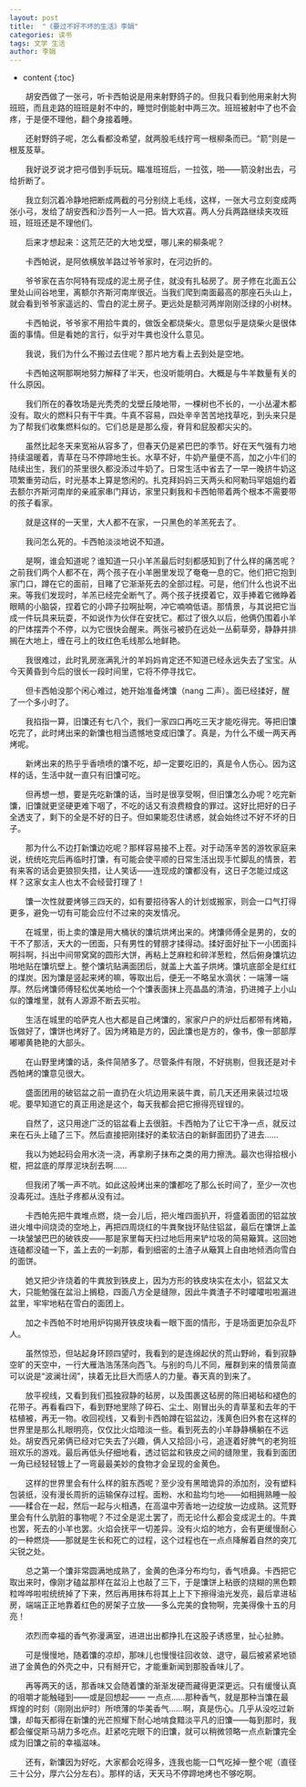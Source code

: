 ```yaml
---
layout: post
title:  "《要过不好不坏的生活》李娟"
categories: 读书
tags: 文学 生活
author: 李娟
---
```


* content
{:toc}

　　胡安西做了一张弓，听卡西帕说是用来射野鸽子的。但我只看到他用来射大狗班班，而且走路的班班是射不中的，睡觉时倒能射中两三次。班班被射中了也不会疼，于是便不理他，翻个身接着睡。




　　还射野鸽子呢，怎么看都没希望，就两股毛线拧弯一根柳条而已。“箭”则是一根芨芨草。

　　我好说歹说才把弓借到手玩玩。瞄准班班后，一拉弦，啪——箭没射出去，弓给折断了。

　　我立刻沉着冷静地把断成两截的弓分别绕上毛线，这样，一张大弓立刻变成两张小弓，发给了胡安西和沙吾列一人一把。皆大欢喜。两人分兵两路继续夹攻班班，班班还是不理他们。

　　后来才想起来：这荒茫茫的大地戈壁，哪儿来的柳条呢？

　　卡西帕说，是阿依横放羊路过爷爷家时，在河边折的。

　　爷爷家在吉尔阿特有现成的泥土房子住，就没有扎毡房了。房子修在北面五公里处山间谷地里，离额尔齐斯河南岸很近。当我们爬到南面最高的那座石头山上，就会看到爷爷家遥远的、雪白的泥土房子。更远处是额河两岸刚刚泛绿的小树林。

　　卡西帕说，爷爷家不用拾牛粪的，做饭全都烧柴火。意思似乎是烧柴火是很体面的事情。但是看她的言行，似乎对牛粪也没什么意见。

　　我说，我们为什么不搬过去住呢？那片地方看上去到处是空地。

　　卡西帕这啊那啊地努力解释了半天，也没听能明白。大概是与牛羊数量有关的什么原因。

　　我们所在的春牧场是光秃秃的戈壁丘陵地带，一棵树也不长的，一小丛灌木都没有。取火的燃料只有干牛粪。牛真不容易，四处辛辛苦苦地找草吃，到头来只是为了帮我们收集燃料似的。它们总是是那么瘦，脊背和屁股都尖尖的。

　　虽然比起冬天来宽裕从容多了，但春天仍是紧巴巴的季节。好在天气强有力地持续温暖着，青草在马不停蹄地生长。水草不好，牛奶产量便不高，加之小牛们的陆续出生，我们的茶里很久都没添过牛奶了。日常生活中省去了一早一晚挤牛奶这项繁重劳动后，时光基本上算是悠闲的。扎克拜妈妈三天两头和阿勒玛罕姐姐约着去额尔齐斯河南岸的亲戚家串门拜访，家里只剩我和卡西帕带着两个根本不需要带的孩子看家。

　　就是这样的一天里，大人都不在家，一只黑色的羊羔死去了。

　　我问怎么死的。卡西帕淡淡地说不知道。

　　是啊，谁会知道呢？谁知道一只小羊羔最后时刻都感知到了什么样的痛苦呢？之前我们两个人都不在，两个孩子在小羊圈里发现了奄奄一息的它。他们把它抱到家门口，蹲在它的面前，目睹了它渐渐死去的全部过程。可是，他们什么也说不出来。等我们发现时，羊羔已经完全断气了。两个孩子抚摸着它，双手捧着它微睁着眼睛的小脑袋，捏着它的小蹄子拉啊扯啊，冲它喃喃低语。那情景，与其说把它当成一件玩具来玩耍，不如说作为伙伴在安抚它。都过了很久以后，他俩仍围着小羊的尸体摆弄个不停，以为它很快会醒来。两张弓被扔在远处一丛蓟草旁，静静并排搁在大地上，缠在弓上的玫红色毛线那么地鲜艳。

　　我很难过，此时乳房涨满乳汁的羊妈妈肯定还不知道已经永远失去了宝宝。从今天黄昏到今后的很长一段时间里，它将不停寻找它。

　　但卡西帕没那个闲心难过，她开始准备烤馕（nang 二声）。面已经揉好，醒了一个多小时了。

　　我掐指一算，旧馕还有七八个，我们一家四口再吃三天才能吃得完。等把旧馕吃完了，此时烤出来的新馕也相当遗憾地变成旧馕了。真是，为什么不缓一两天再烤呢。

　　新烤出来的热乎乎香喷喷的馕不吃，却一定要吃旧的，真是令人伤心。因为这样的话，生活中就一直只有旧馕可吃。

　　但再想一想，要是先吃新馕的话，当时是很享受啊，但旧馕怎么办呢？吃完新馕，旧馕就更坚硬更难下咽了，不吃的话又有浪费粮食的罪过。这好比把好的日子全透支了，剩下的全是不好的日子。但如果能忍住诱惑，就会始终过不好不坏的日子。

　　那为什么不边打新馕边吃呢？那样容易接不上茬。对于动荡辛苦的游牧家庭来说，统统吃完后再临时打馕，有可能会使平顺的日常生活出现手忙脚乱的情景，若有来客的话会更狼狈失措，让人笑话——连现成的馕都没有，这日子怎能过成这样？这家女主人也太不会经营打理了！

　　馕一次性就要烤够三四天的，如有要招待客人的计划或搬家，则会一口气打得更多，避免一切有可能会应付不过来的突发情况。

　　在城里，街上卖的馕是用大桶状的馕坑烘烤出来的。烤馕师傅全是男的，女的干不了那活，天大的一团面，只有男性的臂膀才揉得动。揉好面好扯下一小团面抖啊抖啊，抖出中间带窝窝的圆形大饼，再粘上芝麻粒和碎洋葱粒，然后俯身馕坑边啪地贴在馕坑壁上。整个馕坑贴满面团后，就盖上大盖子烘烤。馕坑底部全是红红的煤炭。因为馕是竖起来烤的嘛，等取出后，便无一不略呈水滴状：一端薄一端厚。然后烤馕师傅轻松优美地给一个个馕表面抹上亮晶晶的清油，扔进摊子上小山似的馕堆里，就有人源源不断去买啦。

　　生活在城里的哈萨克人也大都是自己烤馕的，家家户户的炉灶后都带有烤箱，饭做好了，馕饼也烤好了。因为烤箱是方的，因此馕也是方的，像书，像一部部厚嘟嘟黄艳艳的大部头。

　　在山野里烤馕的话，条件简陋多了。尽管条件有限，不好挑剔，但我还是对卡西帕烤的馕意见很大。

　　盛面团用的破铝盆之前一直扔在火坑边用来装牛粪，前几天还用来装过垃圾呢。要早知道它的真正用途是这个，每天我都会把它擦得亮锃锃的。

　　自然了，这只用途广泛的铝盆看上去很脏。卡西帕为了让它干净一点，就反过来在石头上磕了三下。然后直接把刚揉好的柔软洁白的新鲜面团扔了进去……

　　我以为她起码会用水浇一浇，再拿刷子抹布之类的用力擦洗。最次也得拾根小棍，把盆底的厚厚泥块刮去啊……

　　但我闭了嘴一声不吭。如此这般烤出来的馕都吃了那么长时间了，至少一次也没毒死过。连肚子疼都从没有过。

　　卡西帕先把牛粪堆点燃，烧一会儿后，把火堆四面扒开，将盛着面团的铝盆放进火堆中间烧烫的空地上，再把四周烧红的牛粪聚拢环贴住铝盆，最后在馕饼上盖一块皱皱巴巴的破铁皮——那是家里每天扫过地后用来铲垃圾的简易簸箕。这回她连磕都没磕一下，盖上去的一刹那，看到细密的土渣子从簸箕上自由地倾洒向雪白的面饼。

　　她又把少许烧着的牛粪放到铁皮上，因为方形的铁皮块实在太小，铝盆又太大，只能勉强在盆沿上搁稳，四面八方全是缝隙，因此牛粪渣子不时嚯嚯啦啦漏进盆里，牢牢地粘在雪白的面团上。

　　加之卡西帕不时地用炉钩揭开铁皮块看一眼下面的情形，于是场面更加杂乱吓人。

　　虽然惊恐，但站起身环顾四望时，我看到的是连绵起伏的荒山野岭，看到寂静空旷的天空中，一行大雁浩浩荡荡向西飞。与别的鸟儿不同，雁群到来的情景简直可以说是“波澜壮阔”，挟着无比巨大而感人的力量。春天真的到来了。

　　放平视线，又看到我们孤独寂静的毡房，以及围裹这毡房的陈旧褐毡和褪色的花带子。再看看四下，看到野地里除了碎石、尘土、刚冒出头的青草茎和去年的干枯植被，再无一物。收回视线，又看到卡西帕蹲在铝盆边，浅黄色旧外套在这样的世界里是那么扎眼明亮，仅仅比火焰暗淡一些。看到死去的小羊静静横躺在不远处。胡安西兄弟俩已经对它失去了兴趣，俩人又拾回小弓，追逐着好脾气的老狗班班欢乐的游戏。最后再低头仔细地看，透过铝盆和铁皮之间的缝隙里，我看到面团一角已经轻轻镀上了一弯最最美妙的食物才会呈现的金黄色。

　　这样的世界里会有什么样的脏东西呢？至少没有黑暗诡异的添加剂，没有塑料包装纸，没有漫长周折的运输保存过程。面粉、水和盐均匀地——如相拥熟睡一般——糅合在一起，然后一起与火相遇，在高温中芳香地一边绽放一边成熟。这荒野里会有什么肮脏的事物呢？不过全是泥土罢了，而无论什么都会变成泥土的。牛粪也罢，死去的小羊也罢。火焰会抚平一切差异。没有火焰的地方，会有更缓慢耐心的一种燃烧——那就是生长和死亡的过程，这个过程也在一点点降解着自然的突兀尖锐之处。

　　总之第一个馕非常圆满地成熟了，金黄的色泽分布均匀，香气喷鼻。卡西把它取出来时，像刚才磕盆那样在盆沿上也敲了三下，于是馕饼上粘嵌的烧糊的黑色颗粒哗哗啦啦统统掉了下来，然后再用抹布将其上上下下擦得油光发亮，最后拿进毡房，端端正正地靠着红色的房架子立放——多么完美的食物啊，完美得像十五的月亮！

　　浓烈而幸福的香气弥漫满室，进进出出都挣扎在这股子诱惑里，扯心扯肺。

　　可是慢慢地，随着馕的凉却，那味儿也慢慢往回收敛、退守，最后被紧紧地锁进了金黄色的外壳之中，只有掰开它，才能重新闻到那股香味儿了。

　　再等两天的话，那香味又会随着馕的渐渐发硬而藏得更深更远。只有缓慢认真的咀嚼才能触碰到——或是回想起—— 一点点……那种香气，就是那种当馕在最辉煌的时刻（刚刚出炉时）所喷薄的华美香气……啊，真是伤心。几乎从没吃过新馕，却每天都得在新馕的光芒照耀下耐心地啃食黯淡平凡的旧馕——每到那时，我都会催促斯马胡力多吃点。赶紧吃完眼下的旧馕，就可以稍微领略一点点新馕完全成为旧馕之前的幸福滋味。

　　还有，新馕因为好吃，大家都会吃得多，连我也能一口气吃掉一整个呢（直径三十公分，厚六公分左右）。那样的话，天天马不停蹄地烤也不够吃啊。